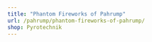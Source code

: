 ```yaml
---
title: "Phantom Fireworks of Pahrump"
url: /pahrump/phantom-fireworks-of-pahrump/
shop: Pyrotechnik
---
```

